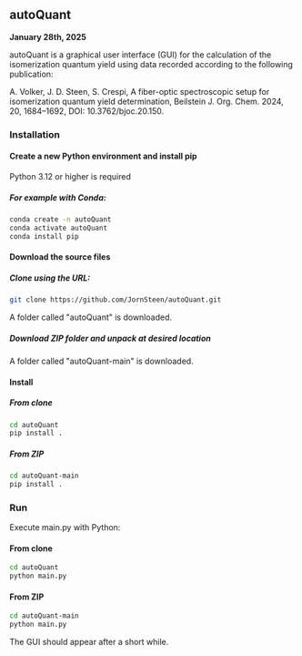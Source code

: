 ## autoQuant
**January 28th, 2025**

autoQuant is a graphical user interface (GUI) for the calculation of the isomerization quantum yield using data recorded according to the following publication:

A. Volker, J. D. Steen, S. Crespi, A fiber-optic spectroscopic setup for isomerization quantum yield determination, Beilstein J. Org. Chem. 2024, 20, 1684–1692, DOI: 10.3762/bjoc.20.150.

### Installation

#### Create a new Python environment and install pip
Python 3.12 or higher is required
##### For example with Conda:
```bash
conda create -n autoQuant
conda activate autoQuant
conda install pip
```

#### Download the source files
##### Clone using the URL:
```bash
git clone https://github.com/JornSteen/autoQuant.git
```
A folder called "autoQuant" is downloaded.

##### Download ZIP folder and unpack at desired location
A folder called "autoQuant-main" is downloaded.

#### Install
##### From clone
```bash
cd autoQuant
pip install .
```
##### From ZIP
```bash
cd autoQuant-main
pip install .
```

### Run
Execute main.py with Python:
#### From clone
```bash
cd autoQuant
python main.py
```
#### From ZIP
```bash
cd autoQuant-main
python main.py
```
The GUI should appear after a short while.

